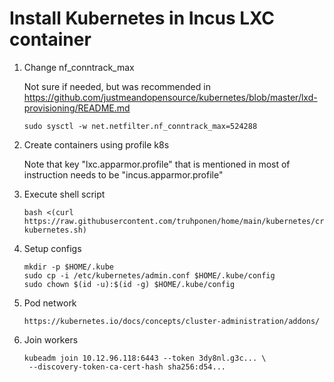 # Install Kubernetes in Incus LXC container

1. Change nf_conntrack_max

   Not sure if needed, but was recommended in https://github.com/justmeandopensource/kubernetes/blob/master/lxd-provisioning/README.md

       sudo sysctl -w net.netfilter.nf_conntrack_max=524288

2. Create containers using profile k8s

   Note that key "lxc.apparmor.profile" that is mentioned in most of instruction needs to be "incus.apparmor.profile"

4. Execute shell script

       bash <(curl https://raw.githubusercontent.com/truhponen/home/main/kubernetes/crio-kubernetes.sh)

5. Setup configs

       mkdir -p $HOME/.kube
       sudo cp -i /etc/kubernetes/admin.conf $HOME/.kube/config
       sudo chown $(id -u):$(id -g) $HOME/.kube/config

6. Pod network

       https://kubernetes.io/docs/concepts/cluster-administration/addons/

7. Join workers

       kubeadm join 10.12.96.118:6443 --token 3dy8nl.g3c... \
        --discovery-token-ca-cert-hash sha256:d54...
